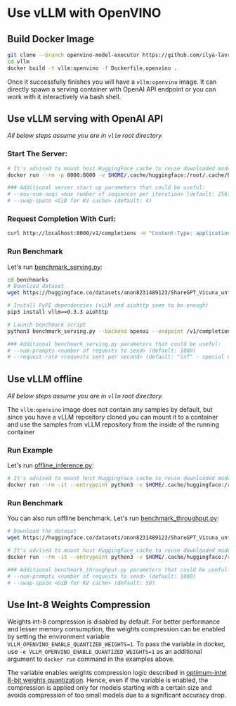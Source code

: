 # Use vLLM with OpenVINO

## Build Docker Image

```bash
git clone --branch openvino-model-executor https://github.com/ilya-lavrenov/vllm.git
cd vllm
docker build -t vllm:openvino -f Dockerfile.openvino .
```

Once it successfully finishes you will have a `vllm:openvino` image. It can directly spawn a serving container with OpenAI API endpoint or you can work with it interactively via bash shell.

## Use vLLM serving with OpenAI API

_All below steps assume you are in `vllm` root directory._

### Start The Server:

```bash
# It's advised to mount host HuggingFace cache to reuse downloaded models between the runs.
docker run --rm -p 8000:8000 -v $HOME/.cache/huggingface:/root/.cache/huggingface vllm:openvino --model meta-llama/Llama-2-7b-hf --port 8000 --disable-log-requests --swap-space 50

### Additional server start up parameters that could be useful:
# --max-num-seqs <max number of sequences per iteration> (default: 256)
# --swap-space <GiB for KV cache> (default: 4)
```

### Request Completion With Curl:

```bash
curl http://localhost:8000/v1/completions -H "Content-Type: application/json" -d '{"model":"meta-llama/Llama-2-7b-hf", "prompt": "What is the key advantage of Openvino framework","max_tokens": 300, "temperature": 0.7}'
```

### Run Benchmark

Let's run [benchmark_serving.py](https://github.com/ilya-lavrenov/vllm/blob/openvino-model-executor/benchmarks/benchmark_serving.py):

```bash
cd benchmarks
# Download dataset
wget https://huggingface.co/datasets/anon8231489123/ShareGPT_Vicuna_unfiltered/resolve/main/ShareGPT_V3_unfiltered_cleaned_split.json

# Install PyPI dependencies (vLLM and aiohttp seem to be enough)
pip3 install vllm==0.3.3 aiohttp

# Launch benchmark script
python3 benchmark_serving.py --backend openai --endpoint /v1/completions --port 8000 --model meta-llama/Llama-2-7b-hf --dataset ShareGPT_V3_unfiltered_cleaned_split.json

### Additional benchmark_serving.py parameters that could be useful:
# --num-prompts <number of requests to send> (default: 1000)
# --request-rate <requests sent per second> (default: "inf" - special value "inf" means we send all n requests at once)
```


## Use vLLM offline

_All below steps assume you are in `vllm` root directory._

The `vllm:openvino` image does not contain any samples by default, but since you have a vLLM repository cloned you can mount it to a container and use the samples from vLLM repository from the inside of the running container

### Run Example

Let's run [offline_inference.py](https://github.com/ilya-lavrenov/vllm/blob/openvino-model-executor/examples/offline_inference.py):

```bash
# It's advised to mount host HuggingFace cache to reuse downloaded models between the runs.
docker run --rm -it --entrypoint python3 -v $HOME/.cache/huggingface:/root/.cache/huggingface -v $PWD:/workspace/vllm vllm:openvino /workspace/vllm/examples/offline_inference.py
```

### Run Benchmark

You can also run offline benchmark. Let's run [benchmark_throughput.py](https://github.com/ilya-lavrenov/vllm/blob/openvino-model-executor/benchmarks/benchmark_throughput.py):

```bash
# Download the dataset
wget https://huggingface.co/datasets/anon8231489123/ShareGPT_Vicuna_unfiltered/resolve/main/ShareGPT_V3_unfiltered_cleaned_split.json

# It's advised to mount host HuggingFace cache to reuse downloaded models between the runs.
docker run --rm -it --entrypoint python3 -v $HOME/.cache/huggingface:/root/.cache/huggingface -v $PWD:/workspace/vllm vllm:openvino /workspace/vllm/benchmarks/benchmark_throughput.py --model meta-llama/Llama-2-7b-hf --dataset /workspace/vllm/ShareGPT_V3_unfiltered_cleaned_split.json --device auto

### Additional benchmark_throughput.py parameters that could be useful:
# --num-prompts <number of requests to send> (default: 1000)
# --swap-space <GiB for KV cache> (default: 50)
```

## Use Int-8 Weights Compression

Weights int-8 compression is disabled by default. For better performance and lesser memory consumption, the weights compression can be enabled by setting the environment variable `VLLM_OPENVINO_ENABLE_QUANTIZED_WEIGHTS=1`.
To pass the variable in docker, use `-e VLLM_OPENVINO_ENABLE_QUANTIZED_WEIGHTS=1` as an additional argument to `docker run` command in the examples above.

The variable enables weights compression logic described in [optimum-intel 8-bit weights quantization](https://huggingface.co/docs/optimum/intel/optimization_ov#8-bit).
Hence, even if the variable is enabled, the compression is applied only for models starting with a certain size and avoids compression of too small models due to a significant accuracy drop.
